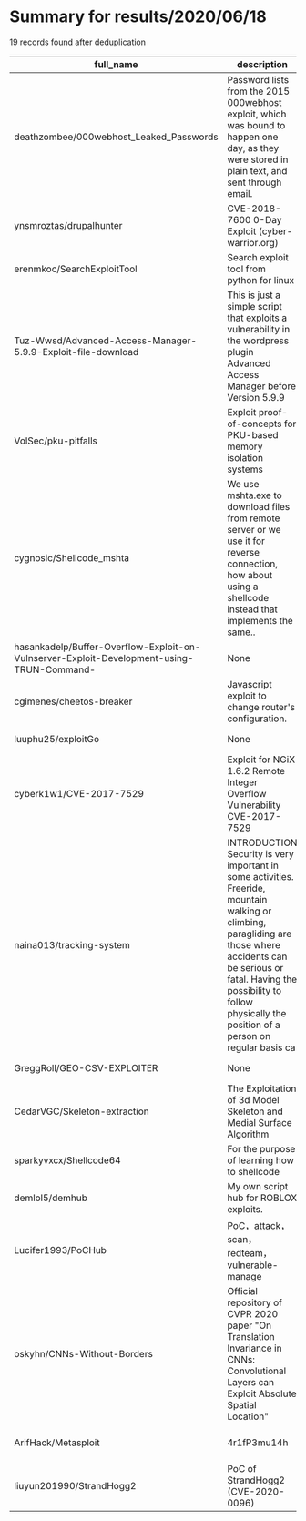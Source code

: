 
# Summary for results/2020/06/18
    
19 records found after deduplication

| full_name | description | html_url | matched_list | matched_count | pushed_at | size | stargazers_count | language | forks_count | vul_ids |
|-------------------------------------------------------------------------------------------|---------------------------------------------------------------------------------------------------------------------------------------------------------------------------------------------------------------------------------------------------------------|--------------------------------------------------------------------------------------------------------------|-------------------------------------|-----------------|---------------------------|--------|--------------------|------------------|---------------|-------------------|
| deathzombee/000webhost_Leaked_Passwords | Password lists from the 2015 000webhost exploit, which was bound to happen one day, as they were stored in plain text, and sent through email. | https://github.com/deathzombee/000webhost_Leaked_Passwords | ['exploit'] | 1 | 2020-06-18 21:34:52+00:00 | 98245 | 0 | | 0 | [] |
| ynsmroztas/drupalhunter | CVE-2018-7600 0-Day Exploit (cyber-warrior.org) | https://github.com/ynsmroztas/drupalhunter | ['exploit'] | 1 | 2020-06-18 08:24:38+00:00 | 18 | 0 | Python | 0 | ['CVE-2018-7600'] |
| erenmkoc/SearchExploitTool | Search exploit tool from python for linux | https://github.com/erenmkoc/SearchExploitTool | ['exploit'] | 1 | 2020-06-18 23:36:54+00:00 | 996 | 1 | Python | 1 | [] |
| Tuz-Wwsd/Advanced-Access-Manager-5.9.9-Exploit-file-download | This is just a simple script that exploits a vulnerability in the wordpress plugin Advanced Access Manager before Version 5.9.9 | https://github.com/Tuz-Wwsd/Advanced-Access-Manager-5.9.9-Exploit-file-download | ['exploit'] | 1 | 2020-06-18 23:43:29+00:00 | 16 | 0 | Python | 0 | [] |
| VolSec/pku-pitfalls | Exploit proof-of-concepts for PKU-based memory isolation systems | https://github.com/VolSec/pku-pitfalls | ['exploit'] | 1 | 2020-06-18 21:12:16+00:00 | 560 | 4 | C | 1 | [] |
| cygnosic/Shellcode_mshta | We use mshta.exe to download files from remote server or we use it for reverse connection, how about using a shellcode instead that implements the same.. | https://github.com/cygnosic/Shellcode_mshta | ['shellcode'] | 1 | 2020-06-18 19:39:27+00:00 | 1 | 1 | | 0 | [] |
| hasankadelp/Buffer-Overflow-Exploit-on-Vulnserver-Exploit-Development-using-TRUN-Command- | None | https://github.com/hasankadelp/Buffer-Overflow-Exploit-on-Vulnserver-Exploit-Development-using-TRUN-Command- | ['exploit'] | 1 | 2020-06-18 16:49:23+00:00 | 2 | 0 | | 0 | [] |
| cgimenes/cheetos-breaker | Javascript exploit to change router's configuration. | https://github.com/cgimenes/cheetos-breaker | ['exploit'] | 1 | 2020-06-18 12:03:51+00:00 | 12 | 0 | | 0 | [] |
| luuphu25/exploitGo | None | https://github.com/luuphu25/exploitGo | ['exploit'] | 1 | 2020-06-18 13:53:12+00:00 | 3 | 0 | Go | 0 | [] |
| cyberk1w1/CVE-2017-7529 | Exploit for NGiX 1.6.2 Remote Integer Overflow Vulnerability CVE-2017-7529 | https://github.com/cyberk1w1/CVE-2017-7529 | ['cve-2', 'exploit'] | 2 | 2020-06-18 06:46:03+00:00 | 1 | 0 | Python | 0 | ['CVE-2017-7529'] |
| naina013/tracking-system | INTRODUCTION Security is very important in some activities. Freeride, mountain walking or climbing, paragliding are those where accidents can be serious or fatal. Having the possibility to follow physically the position of a person on regular basis ca | https://github.com/naina013/tracking-system | ['exploit'] | 1 | 2020-06-18 15:15:05+00:00 | 75 | 0 | JavaScript | 1 | [] |
| GreggRoll/GEO-CSV-EXPLOITER | None | https://github.com/GreggRoll/GEO-CSV-EXPLOITER | ['exploit'] | 1 | 2020-06-18 14:38:44+00:00 | 11 | 0 | Jupyter Notebook | 0 | [] |
| CedarVGC/Skeleton-extraction | The Exploitation of 3d Model Skeleton and Medial Surface Algorithm | https://github.com/CedarVGC/Skeleton-extraction | ['exploit'] | 1 | 2020-06-18 14:06:51+00:00 | 135208 | 0 | Limbo | 0 | [] |
| sparkyvxcx/Shellcode64 | For the purpose of learning how to shellcode | https://github.com/sparkyvxcx/Shellcode64 | ['shellcode'] | 1 | 2020-06-18 12:54:00+00:00 | 442 | 2 | Assembly | 0 | [] |
| demlol5/demhub | My own script hub for ROBLOX exploits. | https://github.com/demlol5/demhub | ['exploit'] | 1 | 2020-06-18 08:39:49+00:00 | 5 | 1 | | 0 | [] |
| Lucifer1993/PoCHub | PoC，attack，scan，redteam，vulnerable-manage | https://github.com/Lucifer1993/PoCHub | ['attack poc', 'vulnerability poc'] | 2 | 2020-06-18 14:55:24+00:00 | 157 | 49 | TSQL | 20 | [] |
| oskyhn/CNNs-Without-Borders | Official repository of CVPR 2020 paper "On Translation Invariance in CNNs: Convolutional Layers can Exploit Absolute Spatial Location" | https://github.com/oskyhn/CNNs-Without-Borders | ['exploit'] | 1 | 2020-06-18 23:03:51+00:00 | 1579 | 65 | Python | 3 | [] |
| ArifHack/Metasploit | 4r1fP3mu14h | https://github.com/ArifHack/Metasploit | ['metasploit module OR payload'] | 1 | 2020-06-18 11:09:32+00:00 | 4811 | 4 | Shell | 2 | [] |
| liuyun201990/StrandHogg2 | PoC of StrandHogg2 (CVE-2020-0096) | https://github.com/liuyun201990/StrandHogg2 | ['cve poc'] | 1 | 2020-06-18 09:05:58+00:00 | 136 | 1 | nan | 9 | ['CVE-2020-0096'] |
